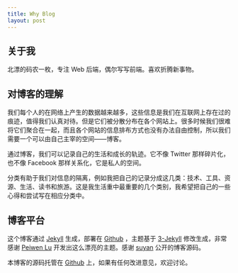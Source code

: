 ```yaml
---
title: Why Blog
layout: post
---
```


## 关于我

北漂的码农一枚，专注 Web 后端，偶尔写写前端。喜欢折腾新事物。

## 对博客的理解

我们每个人的在网络上产生的数据越来越多，这些信息是我们在互联网上存在过的痕迹，值得我们认真对待。但是它们被分散分布在各个网站上。很多时候我们很难将它们聚合在一起，而且各个网站的信息排布方式也没有办法自由控制，所以我们需要一个可以由自己主宰的空间——博客。

通过博客，我们可以记录自己的生活和成长的轨迹。它不像 Twitter 那样碎片化，也不像 Facebook 那样关系化，它是私人的空间。

分类有助于我们对信息的隔离，例如我把自己的记录分成这几类：技术、工具、资源、生活、读书和旅游。这是我生活重中最重要的几个类别，我希望把自己的一些心得和尝试写在相应分类中。

## 博客平台

这个博客通过 [Jekyll](http://jekyllrb.com/) 生成，部署在 [Github](https://pages.github.com)
，主题基于 [3-Jekyll](https://github.com/P233/3-Jekyll) 修改生成，非常感谢 [Peiwen Lu](https://github.com/P233)
开发出这么漂亮的主题。感谢 [suyan](https://github.com/suyan/suyan.github.io) 公开的博客源码。

本博客的源码托管在 [Github](https://github.com/NothingToHere/NothingToHere.github.io) 上，如果有任何改进意见，欢迎讨论。
